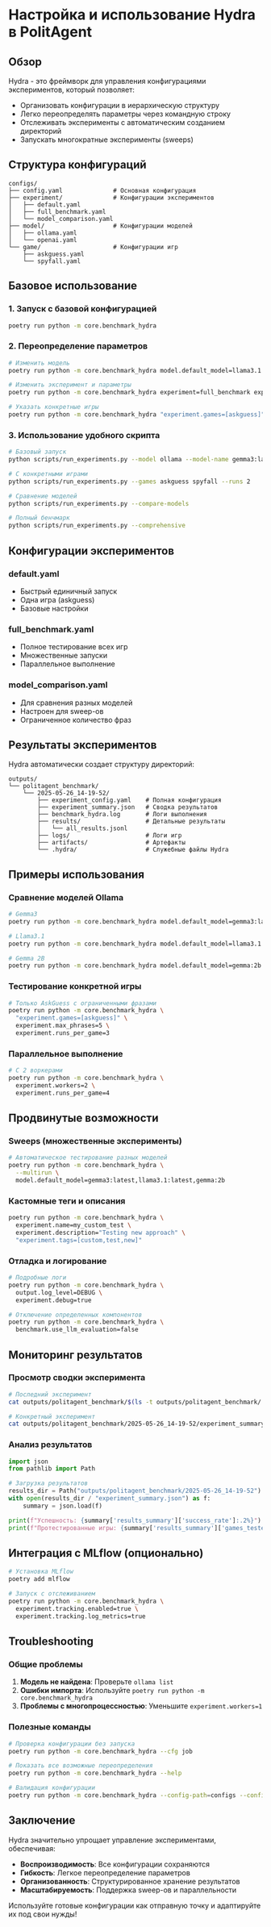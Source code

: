 # Настройка и использование Hydra в PolitAgent

## Обзор

Hydra - это фреймворк для управления конфигурациями экспериментов, который позволяет:
- Организовать конфигурации в иерархическую структуру
- Легко переопределять параметры через командную строку
- Отслеживать эксперименты с автоматическим созданием директорий
- Запускать многократные эксперименты (sweeps)

## Структура конфигураций

```
configs/
├── config.yaml              # Основная конфигурация
├── experiment/              # Конфигурации экспериментов
│   ├── default.yaml
│   ├── full_benchmark.yaml
│   └── model_comparison.yaml
├── model/                   # Конфигурации моделей
│   ├── ollama.yaml
│   └── openai.yaml
└── game/                    # Конфигурации игр
    ├── askguess.yaml
    └── spyfall.yaml
```

## Базовое использование

### 1. Запуск с базовой конфигурацией

```bash
poetry run python -m core.benchmark_hydra
```

### 2. Переопределение параметров

```bash
# Изменить модель
poetry run python -m core.benchmark_hydra model.default_model=llama3.1:latest

# Изменить эксперимент и параметры
poetry run python -m core.benchmark_hydra experiment=full_benchmark experiment.runs_per_game=2

# Указать конкретные игры
poetry run python -m core.benchmark_hydra "experiment.games=[askguess]"
```

### 3. Использование удобного скрипта

```bash
# Базовый запуск
python scripts/run_experiments.py --model ollama --model-name gemma3:latest

# С конкретными играми
python scripts/run_experiments.py --games askguess spyfall --runs 2

# Сравнение моделей
python scripts/run_experiments.py --compare-models

# Полный бенчмарк
python scripts/run_experiments.py --comprehensive
```

## Конфигурации экспериментов

### default.yaml
- Быстрый единичный запуск
- Одна игра (askguess)
- Базовые настройки

### full_benchmark.yaml
- Полное тестирование всех игр
- Множественные запуски
- Параллельное выполнение

### model_comparison.yaml
- Для сравнения разных моделей
- Настроен для sweep-ов
- Ограниченное количество фраз

## Результаты экспериментов

Hydra автоматически создает структуру директорий:

```
outputs/
└── politagent_benchmark/
    └── 2025-05-26_14-19-52/
        ├── experiment_config.yaml    # Полная конфигурация
        ├── experiment_summary.json   # Сводка результатов
        ├── benchmark_hydra.log       # Логи выполнения
        ├── results/                  # Детальные результаты
        │   └── all_results.jsonl
        ├── logs/                     # Логи игр
        ├── artifacts/                # Артефакты
        └── .hydra/                   # Служебные файлы Hydra
```

## Примеры использования

### Сравнение моделей Ollama

```bash
# Gemma3
poetry run python -m core.benchmark_hydra model.default_model=gemma3:latest

# Llama3.1
poetry run python -m core.benchmark_hydra model.default_model=llama3.1:latest

# Gemma 2B
poetry run python -m core.benchmark_hydra model.default_model=gemma:2b
```

### Тестирование конкретной игры

```bash
# Только AskGuess с ограниченными фразами
poetry run python -m core.benchmark_hydra \
  "experiment.games=[askguess]" \
  experiment.max_phrases=5 \
  experiment.runs_per_game=3
```

### Параллельное выполнение

```bash
# С 2 воркерами
poetry run python -m core.benchmark_hydra \
  experiment.workers=2 \
  experiment.runs_per_game=4
```

## Продвинутые возможности

### Sweeps (множественные эксперименты)

```bash
# Автоматическое тестирование разных моделей
poetry run python -m core.benchmark_hydra \
  --multirun \
  model.default_model=gemma3:latest,llama3.1:latest,gemma:2b
```

### Кастомные теги и описания

```bash
poetry run python -m core.benchmark_hydra \
  experiment.name=my_custom_test \
  experiment.description="Testing new approach" \
  "experiment.tags=[custom,test,new]"
```

### Отладка и логирование

```bash
# Подробные логи
poetry run python -m core.benchmark_hydra \
  output.log_level=DEBUG \
  experiment.debug=true

# Отключение определенных компонентов
poetry run python -m core.benchmark_hydra \
  benchmark.use_llm_evaluation=false
```

## Мониторинг результатов

### Просмотр сводки эксперимента

```bash
# Последний эксперимент
cat outputs/politagent_benchmark/$(ls -t outputs/politagent_benchmark/ | head -1)/experiment_summary.json | jq .

# Конкретный эксперимент
cat outputs/politagent_benchmark/2025-05-26_14-19-52/experiment_summary.json | jq .results_summary
```

### Анализ результатов

```python
import json
from pathlib import Path

# Загрузка результатов
results_dir = Path("outputs/politagent_benchmark/2025-05-26_14-19-52")
with open(results_dir / "experiment_summary.json") as f:
    summary = json.load(f)

print(f"Успешность: {summary['results_summary']['success_rate']:.2%}")
print(f"Протестированные игры: {summary['results_summary']['games_tested']}")
```

## Интеграция с MLflow (опционально)

```bash
# Установка MLflow
poetry add mlflow

# Запуск с отслеживанием
poetry run python -m core.benchmark_hydra \
  experiment.tracking.enabled=true \
  experiment.tracking.log_metrics=true
```

## Troubleshooting

### Общие проблемы

1. **Модель не найдена**: Проверьте `ollama list`
2. **Ошибки импорта**: Используйте `poetry run python -m core.benchmark_hydra`
3. **Проблемы с многопроцессностью**: Уменьшите `experiment.workers=1`

### Полезные команды

```bash
# Проверка конфигурации без запуска
poetry run python -m core.benchmark_hydra --cfg job

# Показать все возможные переопределения
poetry run python -m core.benchmark_hydra --help

# Валидация конфигурации
poetry run python -m core.benchmark_hydra --config-path=configs --config-name=config --cfg job
```

## Заключение

Hydra значительно упрощает управление экспериментами, обеспечивая:
- **Воспроизводимость**: Все конфигурации сохраняются
- **Гибкость**: Легкое переопределение параметров
- **Организованность**: Структурированное хранение результатов
- **Масштабируемость**: Поддержка sweep-ов и параллельности

Используйте готовые конфигурации как отправную точку и адаптируйте их под свои нужды! 